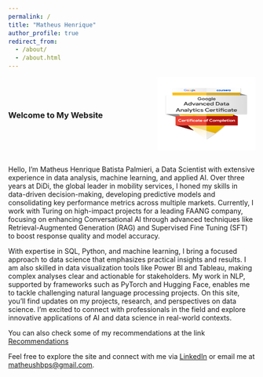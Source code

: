 ```yaml
---
permalink: /
title: "Matheus Henrique"
author_profile: true
redirect_from: 
  - /about/
  - /about.html
---
```


<div style="display: flex; justify-content: space-between; align-items: center; margin-bottom: 30px;">
  <h3>Welcome to My Website</h3>
  <img src="images/google_mat.png" alt="Google Mat" width="200" height="150">
</div>


Hello, I’m Matheus Henrique Batista Palmieri, a Data Scientist with extensive experience in data analysis, machine learning, and applied AI. Over three years at DiDi, the global leader in mobility services, I honed my skills in data-driven decision-making, developing predictive models and consolidating key performance metrics across multiple markets. Currently, I work with Turing on high-impact projects for a leading FAANG company, focusing on enhancing Conversational AI through advanced techniques like Retrieval-Augmented Generation (RAG) and Supervised Fine Tuning (SFT) to boost response quality and model accuracy.

With expertise in SQL, Python, and machine learning, I bring a focused approach to data science that emphasizes practical insights and results. I am also skilled in data visualization tools like Power BI and Tableau, making complex analyses clear and actionable for stakeholders. My work in NLP, supported by frameworks such as PyTorch and Hugging Face, enables me to tackle challenging natural language processing projects. On this site, you’ll find updates on my projects, research, and perspectives on data science. I’m excited to connect with professionals in the field and explore innovative applications of AI and data science in real-world contexts.

You can also check some of my recommendations at the link [Recommendations](https://matheushbps.github.io//recommendations/)

Feel free to explore the site and connect with me via [LinkedIn](https://www.linkedin.com/in/matheushbps/) or email me at [matheushbps@gmail.com](mailto:matheushbps@gmail.com).


